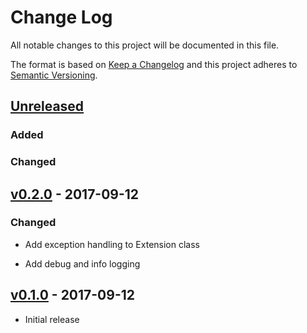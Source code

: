 # Change Log
All notable changes to this project will be documented in this file.

The format is based on [Keep a Changelog](http://keepachangelog.com/) 
and this project adheres to [Semantic Versioning](http://semver.org/).

## [Unreleased]

### Added

### Changed

## [v0.2.0] - 2017-09-12

### Changed

* Add exception handling to Extension class

* Add debug and info logging

## [v0.1.0] - 2017-09-12

* Initial release

[Unreleased]: https://github.com/gchq/urlDependencies-plugin/compare/v0.2.0...HEAD
[v0.2.0]: https://github.com/gchq/urlDependencies-plugin/compare/v0.1.0...v0.2.0
[v0.1.0]: https://github.com/gchq/urlDependencies-plugin/releases/tag/v0.1.0
